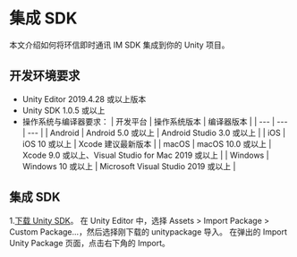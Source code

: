 # 集成 SDK

本文介绍如何将环信即时通讯 IM SDK 集成到你的 Unity 项目。

## 开发环境要求

- Unity Editor 2019.4.28 或以上版本
- Unity SDK 1.0.5 或以上
- 操作系统与编译器要求：
| 开发平台 | 操作系统版本 | 编译器版本 |
| --- | --- | --- |
| Android | Android 5.0 或以上 | Android Studio 3.0 或以上 |
| iOS | iOS 10 或以上 | Xcode 建议最新版本 |
| macOS | macOS 10.0 或以上 | Xcode 9.0 或以上、Visual Studio for Mac 2019 或以上 |
| Windows | Windows 10 或以上 | Microsoft Visual Studio 2019 或以上 |

## 集成 SDK
1.[下载 Unity SDK](https://www.easemob.com/download/im)。
在 Unity Editor 中，选择 Assets > Import Package > Custom Package...，然后选择刚下载的 unitypackage 导入。
在弹出的 Import Unity Package 页面，点击右下角的 Import。